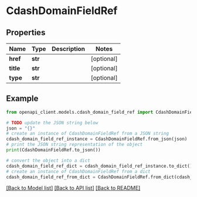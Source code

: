 # CdashDomainFieldRef


## Properties

Name | Type | Description | Notes
------------ | ------------- | ------------- | -------------
**href** | **str** |  | [optional] 
**title** | **str** |  | [optional] 
**type** | **str** |  | [optional] 

## Example

```python
from openapi_client.models.cdash_domain_field_ref import CdashDomainFieldRef

# TODO update the JSON string below
json = "{}"
# create an instance of CdashDomainFieldRef from a JSON string
cdash_domain_field_ref_instance = CdashDomainFieldRef.from_json(json)
# print the JSON string representation of the object
print(CdashDomainFieldRef.to_json())

# convert the object into a dict
cdash_domain_field_ref_dict = cdash_domain_field_ref_instance.to_dict()
# create an instance of CdashDomainFieldRef from a dict
cdash_domain_field_ref_from_dict = CdashDomainFieldRef.from_dict(cdash_domain_field_ref_dict)
```
[[Back to Model list]](../README.md#documentation-for-models) [[Back to API list]](../README.md#documentation-for-api-endpoints) [[Back to README]](../README.md)


